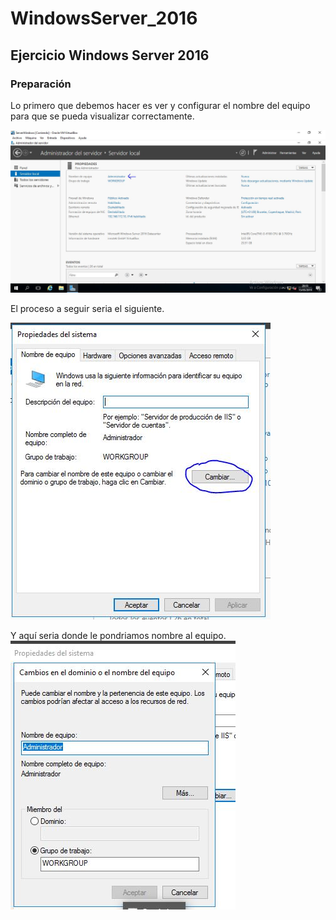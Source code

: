 # WindowsServer_2016
## Ejercicio Windows Server 2016
### Preparación
Lo primero que debemos hacer es ver y configurar el nombre del equipo para que se pueda visualizar correctamente.

![Imagen Nombre Equipo](https://github.com/josemanueltorreslopez/WindowsServer_2016/blob/master/Nombre%20Equipo.JPG)

El proceso a seguir seria el siguiente.

![Imagen Proceso](https://github.com/josemanueltorreslopez/WindowsServer_2016/blob/master/Proceso.JPG)

Y aquí seria donde le pondriamos nombre al equipo.
![Imagen Proceso1](https://github.com/josemanueltorreslopez/WindowsServer_2016/blob/master/Proceso1.JPG)

